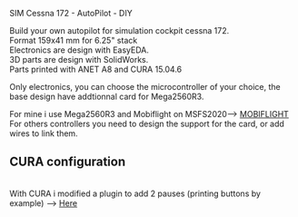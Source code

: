 SIM Cessna 172 - AutoPilot - DIY<BR />

Build your own autopilot for simulation cockpit cessna 172.<BR />
Format 159x41 mm for 6.25" stack<BR />
Electronics are design with EasyEDA.<BR />
3D parts are design with SolidWorks.<BR />
Parts printed with ANET A8 and CURA 15.04.6

Only electronics, you can choose the microcontroller of your choice, the base design have addtionnal card for Mega2560R3.

For mine i use Mega2560R3 and Mobiflight on MSFS2020--> <a href='https://www.mobiflight.com/en/index.html'>MOBIFLIGHT</a><BR />
For others controllers you need to design the support for the card, or add wires to link them.

<H2>CURA configuration</H2><BR />
With CURA i modified a plugin to add 2 pauses (printing buttons by example) --> <a href='https://github.com/kkr0kk/c172-autopilot/blob/main/Gcode/pauseAtZ.py'>Here</a><BR />

